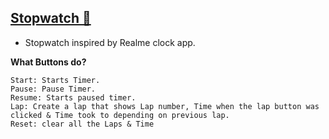 ## [Stopwatch 🔗](https://stopwatchbyaraf.netlify.app/)

+ Stopwatch inspired by Realme clock app.


**What Buttons do?**
```
Start: Starts Timer.
Pause: Pause Timer.
Resume: Starts paused timer.
Lap: Create a lap that shows Lap number, Time when the lap button was clicked & Time took to depending on previous lap.  
Reset: clear all the Laps & Time
```